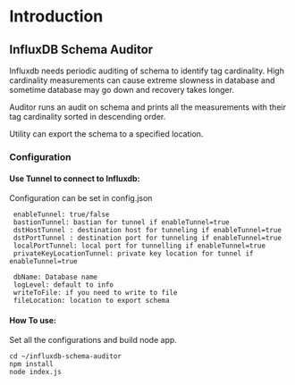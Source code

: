 # Introduction

## InfluxDB Schema Auditor

Influxdb needs periodic auditing of schema to identify tag cardinality.
High cardinality measurements can cause extreme slowness in database and
sometime database may go down and recovery takes longer.

Auditor runs an audit on schema and prints all the measurements with their
tag cardinality sorted in descending order.

Utility can export the schema to a specified location.

### Configuration

#### Use Tunnel to connect to Influxdb:
 Configuration can be set in config.json
  ```
   enableTunnel: true/false
   bastionTunnel: bastian for tunnel if enableTunnel=true
   dstHostTunnel : destination host for tunneling if enableTunnel=true
   dstPortTunnel : destination port for tunneling if enableTunnel=true
   localPortTunnel: local port for tunnelling if enableTunnel=true
   privateKeyLocationTunnel: private key location for tunnel if enableTunnel=true

   dbName: Database name
   logLevel: default to info
   writeToFile: if you need to write to file
   fileLocation: location to export schema
 ```
#### How To use:

Set all the configurations and  build node app.
```
cd ~/influxdb-schema-auditor
npm install
node index.js
```
